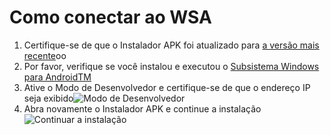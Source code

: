# Como conectar ao WSA
1. Certifique-se de que o Instalador APK foi atualizado para [a versão mais recente](https://www.microsoft.com/store/productId/9P2JFQ43FPPG "APK Installer")oo
2. Por favor, verifique se você instalou e executou o [Subsistema Windows para AndroidTM](https://www.microsoft.com/store/productId/9P3395VX91NR)
3. Ative o Modo de Desenvolvedor e certifique-se de que o endereço IP seja exibido![Modo de Desenvolvedor](https://raw.githubusercontent.com/Paving-Base/APK-Installer/screenshots/Documents/Tutorials/How%20To%20Connect%20WSA/Images/Snipaste_2022-10-02_19-02-09.png)
4. Abra novamente o Instalador APK e continue a instalação ![Continuar a instalação](https://raw.githubusercontent.com/Paving-Base/APK-Installer/screenshots/Documents/Tutorials/How%20To%20Connect%20WSA/Images/Snipaste_2022-10-02_17-34-04.png)
